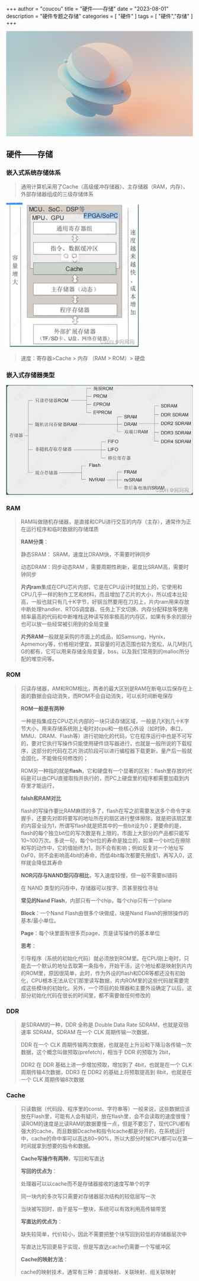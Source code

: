 +++
author = "coucou"
title = "硬件——存储"
date = "2023-08-01"
description = "硬件专题之存储"
categories = [
    "硬件"
]
tags = [
    "硬件","存储"
]
+++

![](1.jpg)

## 硬件——存储

### 嵌入式系统存储体系

> 通用计算机采用了Cache（高级缓冲存储器）、主存储器（RAM，内存）、外部存储器组成的三级存储体系

![](2.png)

> 速度：寄存器>Cache > 内存 （RAM > ROM）> 硬盘 

### 嵌入式存储器类型

![](3.png)

### RAM

> RAM叫做随机存储器，是直接和CPU进行交互的内存（主存），通常作为正在运行程序和临时数据的存储煤质
>
> **RAM分类**：
>
> 静态SRAM： SRAM，速度比DRAM快，不需要时钟同步
>
> 动态DRAM：同步动态RAM ，需要周期性刷新，密度比SRAM高，需要时钟同步
>
> **片内ram**集成在CPU芯片内部，它是在CPU设计时就加上的，它使用和CPU几乎一样的制作工艺和材料，而且增加了芯片的大小，所以成本比较高，一般也就只有几十K字节，好钢当然要用在刀刃上，片内ram用来存放中断处理handler、RTOS调度器、任务上下文切换、内存分配释放等使用频率最高的代码和中断堆栈这种读写频率极高的内存区，如果有多余的部分也可以放一些经常被引用到的全局变量
>
> **片外RAM**一般就是采购的市面上的成品，如Samsung，Hynix，Apmemory等，价格相对便宜，其容量的可选范围也较为宽松，从几M到几G的都有，它可以用来存储全局变量，bss，以及我们常用到的malloc所分配的堆空间等。

### ROM

> 只读存储器，AM和ROM相比，两者的最大区别是RAM在断电以后保存在上面的数据会自动消失，而ROM不会自动消失，可以长时间断电保存
>
> **ROM一般是有两种**
>
> 一种是指集成在CPU芯片内部的一块只读存储区域，一般是几K到几十K字节大小，用来存储系统刚上电时对cpu和一些核心外设（如时钟，串口，MMU、DRAM、Flash等）进行初始化的代码，它在程序运行中也是不可写的，要对它执行写操作只能使用硬件烧写器进行，也就是一般所说的下载程序，这部分的代码在芯片测试阶段可以进行编程器下载更新，量产后一般就会固化，不能做任何修改的；
>
> ROM另一种指的就是**flash**，它和硬盘有一个显著的区别：flash里存放的代码是可以由CPU直接取指并执行的，而PC上硬盘里的程序都需要加载到内存里才能运行，
>
> **falsh和RAM对比**
>
> flash的写操作要比RAM麻烦的多了，flash在写之前需要发送多个命令字来握手，还要先对即将要写的地址所在的扇区进行整体擦除，就是把该扇区里的内容全设为1，所谓写flash就是把其中的一些bit设为0；更要命的是，flash的每个独立bit位的写次数是有上限的，市面上大部分的产品都只能写10~100万次。多说一句，每个bit位的寿命是独立的，如果一个bit位在擦除和写的动作中，它的值始终为1，则不会有影响；例如反复对一个地址写0xF0，则不会影响高4bit的寿命，而低4bit每次都要先擦成1，再写入0，这样就会降低其寿命
>
> **NOR闪存与NAND型闪存相比**，写入速度较慢，但一般不需要纠错码
>
> 在 NAND 类型的闪存中，存储器可以按字、页甚至按位寻址
>
> **常见的Nand Flash**，内部只有一个chip，每个chip只有一个plane
>
> **Block**：一个Nand Flash由很多个块做成，块是Nand Flash的擦除操作的基本/最小单位。
>
> **Page**：每个块里面有很多页page，页是读写操作的基本单位
>
> **思考**：
>
> 引导程序（系统的初始化代码）就必须放到ROM里。在CPU刚上电时，只能去一个默认的地址去取第一条指令，开始干活，这个地址都是映射到片内的ROM里，原因很简单，此时，作为外设的flash和DDR等都还没有初始化，CPU根本无法从它们那里读写数据，片内ROM里的这些代码就需要完成这些模块的初始化。另外，一个项目的处理器和主要外设确定了以后，这部分初始化代码在很长的时间里，都不需要做任何修改的

### DDR

>是SDRAM的一种，DDR 全称是 Double Data Rate SDRAM，也就是双倍速率 SDRAM，SDRAM 在一个 CLK 周期传输一次数据，
>
>DDR 在一个 CLK 周期传输两次数据，也就是在上升沿和下降沿各传输一次数据，这个概念叫做预取(prefetch)，相当于 DDR 的预取为 2bit，
>
>DDR2 在 DDR 基础上进一步增加预取，增加到了 4bit，也就是在一个 CLK 周期传输4次数据，DDR3 在 DDR2 的基础上将预取提高到 8bit，也就是在一个 CLK 周期传输8次数据

### Cache

> 只读数据（代码段、程序里的const、字符串等）一般来说，这些数据应该放在Flash里，可能有人会有疑问，放在flash里，会不会读取的速度很慢？读ROM的速度是比读RAM的数据要慢一点，但是不要忘了，现代CPU都有强大的cache，而且数据Dcache和指令Icache都是分开的，在系统运行中，cache的命中率可以高达80~90%，所以大部分时候CPU都可以在第一时间就拿到想要的指令和数据。
>
> **Cache写操作有两种**，写回和写直达
>
> **写回的优点为**：
>
> 处理器可以以cache而不是存储器接收的速度写单个的字
>
> 同一块内的多次写只需要对存储器层次结构的较低层写一次
>
> 当块被写回时，由于是写一整块，系统可以有效利用高传输带宽
>
> **写直达的优点为**：
>
>  缺失较简单，代价较小，因此不需要把整个块写回到较低的存储器层次中
>
> 写直达比写回更易于实现，但是写直达cache仍需要一个写缓冲区
>
> **Cache的映射方法**：
>
> cache的映射技术，通常有三种：直接映射、关联映射、组关联映射